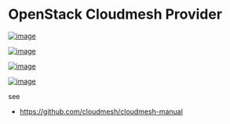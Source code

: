 # OpenStack Cloudmesh Provider

[![image](https://img.shields.io/travis/TankerHQ/cloudmesh-openstack.svg?branch=master)](https://travis-ci.org/TankerHQ/cloudmesn-openstack)

[![image](https://img.shields.io/pypi/pyversions/cloudmesh-openstack.svg)](https://pypi.org/project/cloudmesh-openstack)

[![image](https://img.shields.io/pypi/v/cloudmesh-openstack.svg)](https://pypi.org/project/cloudmesh-openstack/)

[![image](https://img.shields.io/github/license/TankerHQ/python-cloudmesh-openstack.svg)](https://github.com/TankerHQ/python-cloudmesh-openstack/blob/master/LICENSE)

see 

* https://github.com/cloudmesh/cloudmesh-manual
